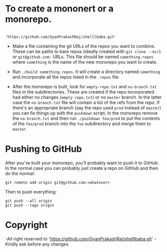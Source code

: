 # To create a mononert or a monorepo.
                           'https://github.com/GyanPrakashRaj/shelllbaba.git'
- Make a file containing the git URLs of the repos you want to
  combine. These can be paths to bare repos (ideally created with `git
  clone --mir`) or `git@github.com:` URLs. This file should be
  named `something.repos` where `something` is the name of the new
  monorepo you want to create.

- Run `./build something.repos`. It will create a directory named
  `something` and incorporate all the repos listed in the `.repos`
  file.

- After the monorepo is built, look for `empty-repo.txt` and
  `no-branch.txt` files in the subdirectories. These are created if
  the repo incorporated had either no changes (`empty-repo.txt`) or no
  `master` branch. In the latter case the `no-branch.txt` file will
  contain a list of the refs from the repo. If there's an appropriate
  branch (say the repo used `prod` instead of `master`) you can fix
  things up with the `pushdown` script. In the monorepo remove the
  `no-branch.txt` and then run `./pushdown foo/prod` to put the
  contents of the `foo/prod` branch into the `foo` subdirectory and
  merge them to `master`.


# Pushing to GitHub

After you've built your monorepo, you'll probably want to push it to
GitHub. In the normal case you can probably just create a repo on
GitHub and then do the normal:

```
git remote add origin git@github.com:<whatever>
```

Then to push everything:

```
git push --all origin
git push --tags origin
```
# Copyright
  -All right reserved to 'https://github.com/GyanPrakashRaj/shelllbaba.git'
  -Kindly ask before any changes
